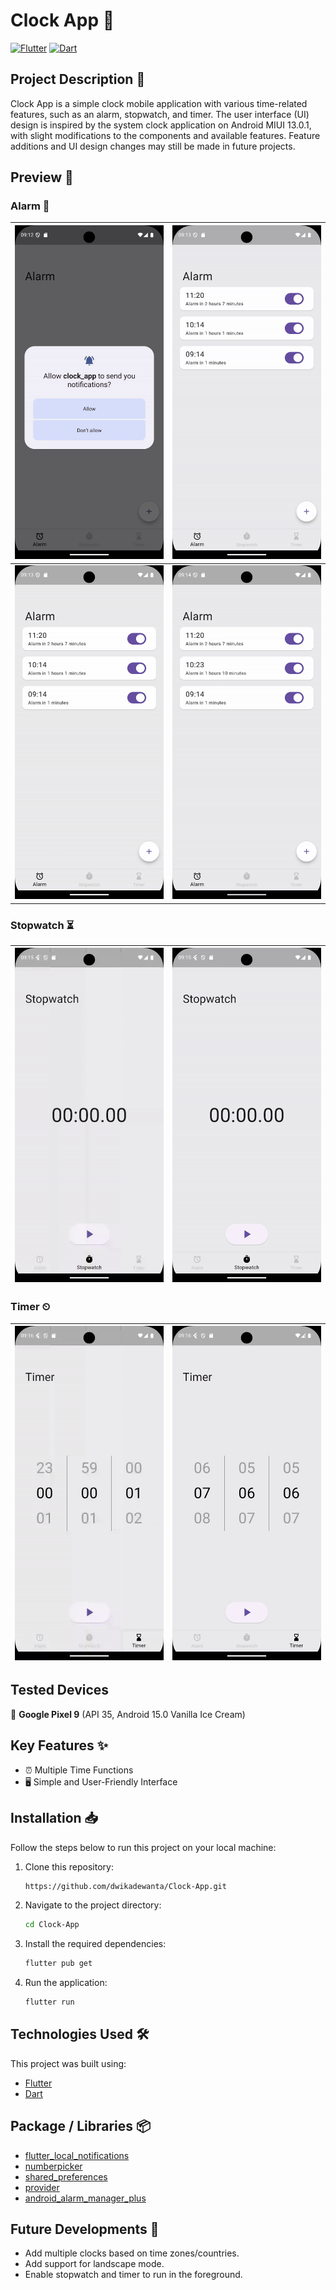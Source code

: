  # Clock App 🚀

[![Flutter](https://img.shields.io/badge/Flutter-Framework-blue)](https://flutter.dev/)
[![Dart](https://img.shields.io/badge/Dart-Language-blue)](https://dart.dev/)

## Project Description 📜
Clock App is a simple clock mobile application with various time-related features, such as an alarm, stopwatch, and timer. The user interface (UI) design is inspired by the system clock application on Android MIUI 13.0.1, with slight modifications to the components and available features. Feature additions and UI design changes may still be made in future projects.

## Preview 📱
### Alarm 🔔
| ![alarm_preview1](https://github.com/dwikadewanta/Clock-App/blob/master/assets/alarm1.gif) | ![alarm_preview2](https://github.com/dwikadewanta/Clock-App/blob/master/assets/alarm2.gif) | 
|-----------------|-----------------|
| ![alarm_preview3](https://github.com/dwikadewanta/Clock-App/blob/master/assets/alarm3.gif) | ![alarm_preview4](https://github.com/dwikadewanta/Clock-App/blob/master/assets/alarm4.gif) | 

### Stopwatch ⏳
| ![stopwatch_preview1](https://github.com/dwikadewanta/Clock-App/blob/master/assets/stopwatch1.gif) | ![stopwatch_preview2](https://github.com/dwikadewanta/Clock-App/blob/master/assets/stopwatch2.gif) |
|-----------------|-----------------|

### Timer ⏲
| ![timer_preview1](https://github.com/dwikadewanta/Clock-App/blob/master/assets/timer1.gif) | ![timer_preview2](https://github.com/dwikadewanta/Clock-App/blob/master/assets/timer2.gif) |
|-----------------|-----------------|

## Tested Devices
📱 **Google Pixel 9** (API 35, Android 15.0 Vanilla Ice Cream)

## Key Features ✨
- ⏰ Multiple Time Functions
- 🖥️ Simple and User-Friendly Interface

## Installation 📥
Follow the steps below to run this project on your local machine:

1. Clone this repository:
    ```bash
    https://github.com/dwikadewanta/Clock-App.git
    ```
2. Navigate to the project directory:
    ```bash
    cd Clock-App
    ```
3. Install the required dependencies:
    ```bash
    flutter pub get
    ```   
4. Run the application:
    ```bash
    flutter run
    ```
    
## Technologies Used 🛠️
This project was built using:
- [Flutter](https://flutter.dev/)
- [Dart](https://dart.dev/)

## Package / Libraries 📦
- [flutter_local_notifications](https://pub.dev/packages/flutter_local_notifications)
- [numberpicker](https://pub.dev/packages/numberpicker)
- [shared_preferences](https://pub.dev/packages/shared_preferences)
- [provider](https://pub.dev/packages/provider)
- [android_alarm_manager_plus](https://pub.dev/packages/android_alarm_manager_plus)

## Future Developments 🚀
- Add multiple clocks based on time zones/countries.
- Add support for landscape mode.
- Enable stopwatch and timer to run in the foreground.
